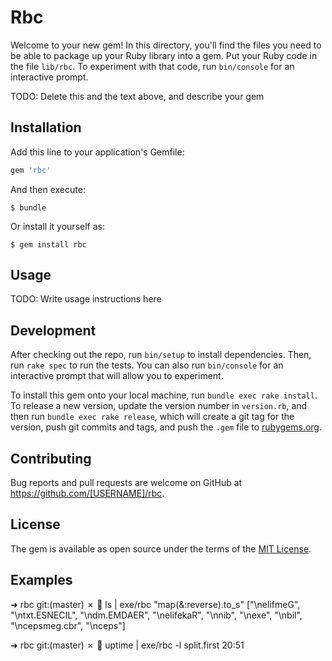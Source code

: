 # Rbc

Welcome to your new gem! In this directory, you'll find the files you need to be able to package up your Ruby library into a gem. Put your Ruby code in the file `lib/rbc`. To experiment with that code, run `bin/console` for an interactive prompt.

TODO: Delete this and the text above, and describe your gem

## Installation

Add this line to your application's Gemfile:

```ruby
gem 'rbc'
```

And then execute:

    $ bundle

Or install it yourself as:

    $ gem install rbc

## Usage

TODO: Write usage instructions here

## Development

After checking out the repo, run `bin/setup` to install dependencies. Then, run `rake spec` to run the tests. You can also run `bin/console` for an interactive prompt that will allow you to experiment.

To install this gem onto your local machine, run `bundle exec rake install`. To release a new version, update the version number in `version.rb`, and then run `bundle exec rake release`, which will create a git tag for the version, push git commits and tags, and push the `.gem` file to [rubygems.org](https://rubygems.org).

## Contributing

Bug reports and pull requests are welcome on GitHub at https://github.com/[USERNAME]/rbc.

## License

The gem is available as open source under the terms of the [MIT License](https://opensource.org/licenses/MIT).


## Examples

➜  rbc git:(master) ✗   ls | exe/rbc "map(&:reverse).to_s"
["\nelifmeG", "\ntxt.ESNECIL", "\ndm.EMDAER", "\nelifekaR", "\nnib", "\nexe", "\nbil", "\ncepsmeg.cbr", "\nceps"]

➜  rbc git:(master) ✗   uptime | exe/rbc -l split.first
20:51
